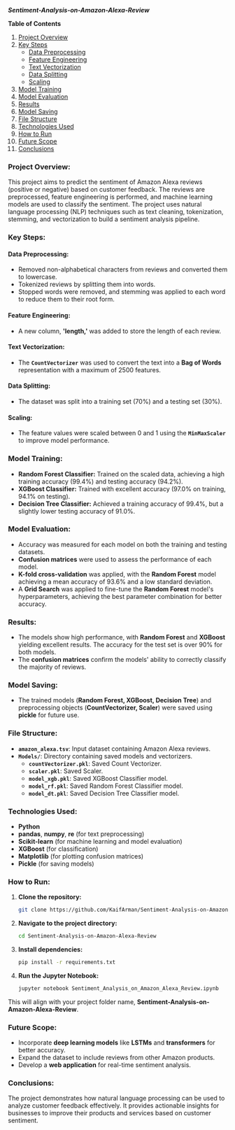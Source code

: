 **_Sentiment-Analysis-on-Amazon-Alexa-Review_**

**Table of Contents**
1. [Project Overview](#project-overview)
2. [Key Steps](#key-steps)
   - [Data Preprocessing](#data-preprocessing)
   - [Feature Engineering](#feature-engineering)
   - [Text Vectorization](#text-vectorization)
   - [Data Splitting](#data-splitting)
   - [Scaling](#scaling)
3. [Model Training](#model-training)
4. [Model Evaluation](#model-evaluation)
5. [Results](#results)
6. [Model Saving](#model-saving)
7. [File Structure](#file-structure)
8. [Technologies Used](#technologies-used)
9. [How to Run](#how-to-run)
10. [Future Scope](#future-scope)
11. [Conclusions](#conclusions)

### **Project Overview:**

This project aims to predict the sentiment of Amazon Alexa reviews (positive or negative) based on customer feedback. The reviews are preprocessed, feature engineering is performed, and machine learning models are used to classify the sentiment. The project uses natural language processing (NLP) techniques such as text cleaning, tokenization, stemming, and vectorization to build a sentiment analysis pipeline.

### **Key Steps:**

#### **Data Preprocessing:**
- Removed non-alphabetical characters from reviews and converted them to lowercase.
- Tokenized reviews by splitting them into words.
- Stopped words were removed, and stemming was applied to each word to reduce them to their root form.

#### **Feature Engineering:**
- A new column, **'length,'** was added to store the length of each review.

#### **Text Vectorization:**
- The **`CountVectorizer`** was used to convert the text into a **Bag of Words** representation with a maximum of 2500 features.

#### **Data Splitting:**
- The dataset was split into a training set (70%) and a testing set (30%).

#### **Scaling:**
- The feature values were scaled between 0 and 1 using the **`MinMaxScaler`** to improve model performance.

### **Model Training:**

- **Random Forest Classifier:** Trained on the scaled data, achieving a high training accuracy (99.4%) and testing accuracy (94.2%).
- **XGBoost Classifier:** Trained with excellent accuracy (97.0% on training, 94.1% on testing).
- **Decision Tree Classifier:** Achieved a training accuracy of 99.4%, but a slightly lower testing accuracy of 91.0%.

### **Model Evaluation:**

- Accuracy was measured for each model on both the training and testing datasets.
- **Confusion matrices** were used to assess the performance of each model.
- **K-fold cross-validation** was applied, with the **Random Forest** model achieving a mean accuracy of 93.6% and a low standard deviation.
- A **Grid Search** was applied to fine-tune the **Random Forest** model's hyperparameters, achieving the best parameter combination for better accuracy.

### **Results:**
- The models show high performance, with **Random Forest** and **XGBoost** yielding excellent results. The accuracy for the test set is over 90% for both models.
- The **confusion matrices** confirm the models' ability to correctly classify the majority of reviews.

### **Model Saving:**
- The trained models (**Random Forest, XGBoost, Decision Tree**) and preprocessing objects (**CountVectorizer, Scaler**) were saved using **pickle** for future use.

### **File Structure:**
- **`amazon_alexa.tsv`**: Input dataset containing Amazon Alexa reviews.
- **`Models/`**: Directory containing saved models and vectorizers.
  - **`countVectorizer.pkl`**: Saved Count Vectorizer.
  - **`scaler.pkl`**: Saved Scaler.
  - **`model_xgb.pkl`**: Saved XGBoost Classifier model.
  - **`model_rf.pkl`**: Saved Random Forest Classifier model.
  - **`model_dt.pkl`**: Saved Decision Tree Classifier model.

### **Technologies Used:**
- **Python**
- **pandas**, **numpy**, **re** (for text preprocessing)
- **Scikit-learn** (for machine learning and model evaluation)
- **XGBoost** (for classification)
- **Matplotlib** (for plotting confusion matrices)
- **Pickle** (for saving models)

### **How to Run:**
1. **Clone the repository:**
   ```bash
   git clone https://github.com/KaifArman/Sentiment-Analysis-on-Amazon-Alexa-Review.git
   ```

2. **Navigate to the project directory:**
   ```bash
   cd Sentiment-Analysis-on-Amazon-Alexa-Review
   ```

3. **Install dependencies:**
   ```bash
   pip install -r requirements.txt
   ```

4. **Run the Jupyter Notebook:**
   ```bash
   jupyter notebook Sentiment_Analysis_on_Amazon_Alexa_Review.ipynb
   ```

This will align with your project folder name, **Sentiment-Analysis-on-Amazon-Alexa-Review**.

### **Future Scope:**
- Incorporate **deep learning models** like **LSTMs** and **transformers** for better accuracy.
- Expand the dataset to include reviews from other Amazon products.
- Develop a **web application** for real-time sentiment analysis.

### **Conclusions:**
The project demonstrates how natural language processing can be used to analyze customer feedback effectively. It provides actionable insights for businesses to improve their products and services based on customer sentiment.
